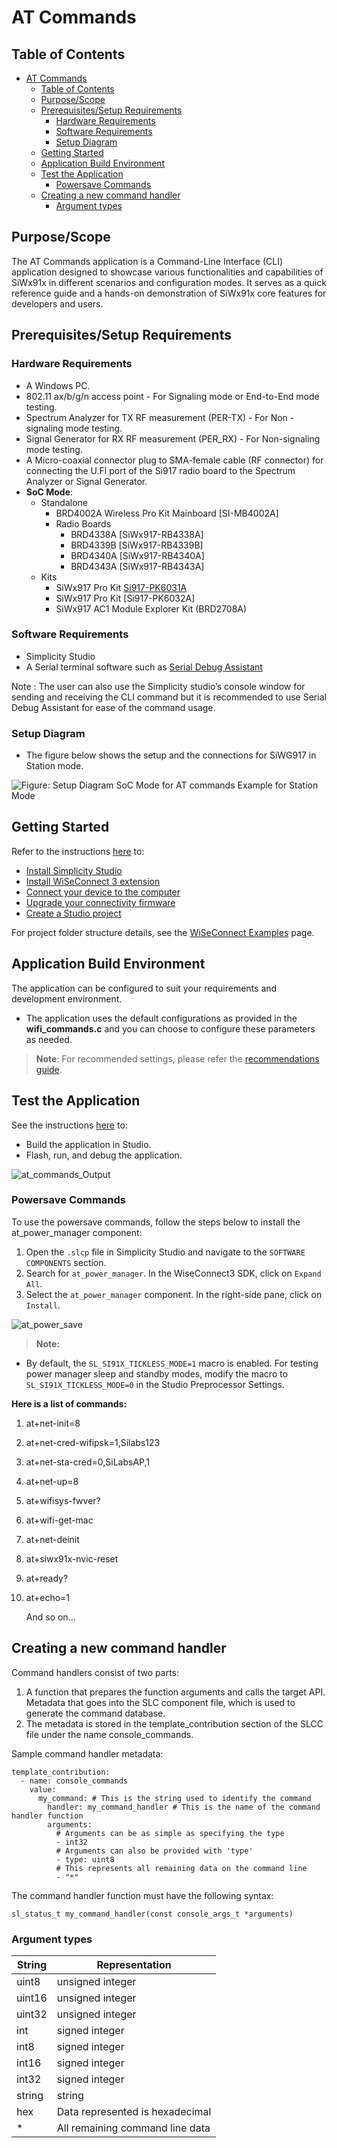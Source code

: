# AT Commands

## Table of Contents

- [AT Commands](#at-commands)
  - [Table of Contents](#table-of-contents)
  - [Purpose/Scope](#purposescope)
  - [Prerequisites/Setup Requirements](#prerequisitessetup-requirements)
    - [Hardware Requirements](#hardware-requirements)
    - [Software Requirements](#software-requirements)
    - [Setup Diagram](#setup-diagram)
  - [Getting Started](#getting-started)
  - [Application Build Environment](#application-build-environment)
  - [Test the Application](#test-the-application)
    - [Powersave Commands](#powersave-commands)
  - [Creating a new command handler](#creating-a-new-command-handler)
    - [Argument types](#argument-types)

## Purpose/Scope

The AT Commands application is a Command-Line Interface (CLI) application designed to showcase various functionalities and capabilities of SiWx91x in different scenarios and configuration modes. It serves as a quick reference guide and a hands-on demonstration of SiWx91x core features for developers and users.

## Prerequisites/Setup Requirements

### Hardware Requirements

- A Windows PC.
- 802.11 ax/b/g/n access point - For Signaling mode or End-to-End mode testing.
- Spectrum Analyzer for TX RF measurement (PER-TX) - For Non -signaling mode testing. 
- Signal Generator for RX RF measurement (PER_RX) - For Non-signaling mode testing. 
- A Micro-coaxial connector plug to SMA-female cable (RF connector) for connecting the U.Fl port of the Si917 radio board to the Spectrum Analyzer or Signal Generator.
- **SoC Mode**:
  - Standalone
    - BRD4002A Wireless Pro Kit Mainboard [SI-MB4002A]
    - Radio Boards 
  	  - BRD4338A [SiWx917-RB4338A]
      - BRD4339B [SiWx917-RB4339B]
  	  - BRD4340A [SiWx917-RB4340A]
  	  - BRD4343A [SiWx917-RB4343A]
  - Kits
  	- SiWx917 Pro Kit [Si917-PK6031A](https://www.silabs.com/development-tools/wireless/wi-fi/siwx917-pro-kit?tab=overview)
  	- SiWx917 Pro Kit [Si917-PK6032A]
    - SiWx917 AC1 Module Explorer Kit (BRD2708A)

### Software Requirements

- Simplicity Studio
- A Serial terminal software such as [Serial Debug Assistant](https://apps.microsoft.com/detail/9NBLGGH43HDM?rtc=1&hl=en-in&gl=in)

Note : The user can also use the Simplicity studio’s console window for sending and receiving the CLI command but it is recommended to use Serial Debug Assistant for ease of the command usage.


### Setup Diagram

- The figure below shows the setup and the connections for SiWG917 in Station mode.

![Figure: Setup Diagram SoC Mode for AT commands Example for Station Mode](resources/readme/sta.png)


## Getting Started

Refer to the instructions [here](https://docs.silabs.com/wiseconnect/latest/wiseconnect-getting-started/) to:

- [Install Simplicity Studio](https://docs.silabs.com/wiseconnect/latest/wiseconnect-developers-guide-developing-for-silabs-hosts/#install-simplicity-studio)
- [Install WiSeConnect 3 extension](https://docs.silabs.com/wiseconnect/latest/wiseconnect-developers-guide-developing-for-silabs-hosts/#install-the-wi-se-connect-3-extension)
- [Connect your device to the computer](https://docs.silabs.com/wiseconnect/latest/wiseconnect-developers-guide-developing-for-silabs-hosts/#connect-si-wx91x-to-computer)
- [Upgrade your connectivity firmware ](https://docs.silabs.com/wiseconnect/latest/wiseconnect-developers-guide-developing-for-silabs-hosts/#update-si-wx91x-connectivity-firmware)
- [Create a Studio project ](https://docs.silabs.com/wiseconnect/latest/wiseconnect-developers-guide-developing-for-silabs-hosts/#create-a-project)

For project folder structure details, see the [WiSeConnect Examples](https://docs.silabs.com/wiseconnect/latest/wiseconnect-examples/#example-folder-structure) page.


## Application Build Environment

The application can be configured to suit your requirements and development environment.

- The application uses the default configurations as provided in the **wifi_commands.c** and you can choose to configure these parameters as needed.

> **Note**: For recommended settings, please refer the [recommendations guide](https://docs.silabs.com/wiseconnect/latest/wiseconnect-developers-guide-prog-recommended-settings/).

## Test the Application

See the instructions [here](https://docs.silabs.com/wiseconnect/latest/wiseconnect-getting-started/) to:

- Build the application in Studio.
- Flash, run, and debug the application.

![at_commands_Output](resources/readme/Ready.PNG)

### Powersave Commands

To use the powersave commands, follow the steps below to install the at_power_manager component:

1. Open the `.slcp` file in Simplicity Studio and navigate to the `SOFTWARE COMPONENTS` section.
2. Search for `at_power_manager`. In the WiseConnect3 SDK, click on `Expand All`.
3. Select the `at_power_manager` component. In the right-side pane, click on `Install`.

![at_power_save](resources/readme/at_power_save_comp.png)

> **Note:**
- By default, the `SL_SI91X_TICKLESS_MODE=1` macro is enabled.
For testing power manager sleep and standby modes, modify the macro to `SL_SI91X_TICKLESS_MODE=0` in the Studio Preprocessor Settings.

 **Here is a list of commands:**

1. at+net-init=8
2. at+net-cred-wifipsk=1,Silabs123
3. at+net-sta-cred=0,SiLabsAP,1
4. at+net-up=8
5. at+wifisys-fwver?
6. at+wifi-get-mac
7. at+net-deinit
8. at+siwx91x-nvic-reset
9. at+ready?
10. at+echo=1

    And so on...


## Creating a new command handler

Command handlers consist of two parts:
1. A function that prepares the function arguments and calls the target API.
Metadata that goes into the SLC component file, which is used to generate the command database.
2. The metadata is stored in the template_contribution section of the SLCC file under the name console_commands.

Sample command handler metadata:
```
template_contribution:
  - name: console_commands
    value:
      my_command: # This is the string used to identify the command
        handler: my_command_handler # This is the name of the command handler function
        arguments:
          # Arguments can be as simple as specifying the type
          - int32
          # Arguments can also be provided with 'type'
          - type: uint8
          # This represents all remaining data on the command line
          - "*"
```

The command handler function must have the following syntax:

```
sl_status_t my_command_handler(const console_args_t *arguments)
```
### Argument types

|String|Representation|
|------|--------------|
|uint8|unsigned integer|
|uint16|unsigned integer|
|uint32|unsigned integer|
|int|signed integer|
|int8|signed integer|
|int16|signed integer|
|int32|signed integer|
|string|string|
|hex|Data represented is hexadecimal|
|*	| All remaining command line data|
